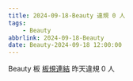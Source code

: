 ```yaml
---
title: 2024-09-18-Beauty 違規 0 人
tags:
    - Beauty
abbrlink: 2024-09-18-Beauty
date: Beauty-2024-09-18 12:00:00
---
```

Beauty 板 [板規連結](https://www.ptt.cc/bbs/Beauty/M.1630069980.A.84B.html)
昨天違規 0 人
